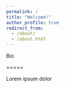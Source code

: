 ```yaml
---
permalink: /
title: "Welcome!"
author_profile: true
redirect_from: 
  - /about/
  - /about.html
---
```


Bio

=====

Lorem ipsum dolor
